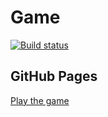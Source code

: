 # Game

[![Build status](https://ci.appveyor.com/api/projects/status/goblin_yarn?svg=true)](https://ci.appveyor.com/project/Vlad8820/goblin_yarn_2)

## GitHub Pages

[Play the game](https://Vlad8820.github.io/goblin_yarn_2/)

